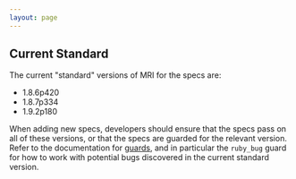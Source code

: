 ```yaml
---
layout: page
---
```


## Current Standard

The current "standard" versions of MRI for the specs are:

* 1.8.6p420
* 1.8.7p334
* 1.9.2p180

When adding new specs, developers should ensure that the specs pass on all of
these versions, or that the specs are guarded for the relevant version. Refer
to the documentation for [guards](/guards), and in particular the `ruby_bug`
guard for how to work with potential bugs discovered in the current standard
version.
